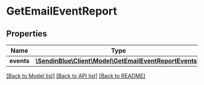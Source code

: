# GetEmailEventReport

## Properties
Name | Type | Description | Notes
------------ | ------------- | ------------- | -------------
**events** | [**\SendinBlue\Client\Model\GetEmailEventReportEvents[]**](GetEmailEventReportEvents.md) |  | [optional] 

[[Back to Model list]](../../README.md#documentation-for-models) [[Back to API list]](../../README.md#documentation-for-api-endpoints) [[Back to README]](../../README.md)



